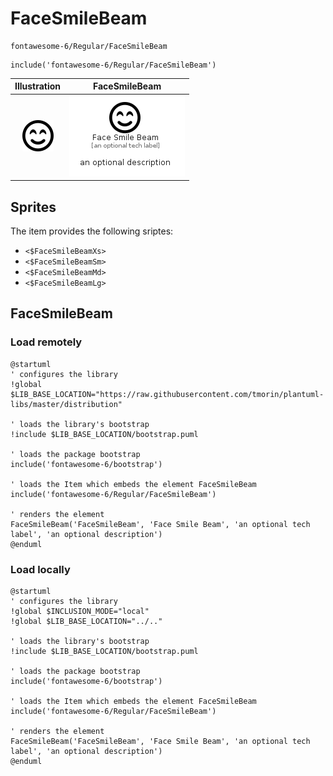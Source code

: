 # FaceSmileBeam


```text
fontawesome-6/Regular/FaceSmileBeam
```

```text
include('fontawesome-6/Regular/FaceSmileBeam')
```



| Illustration | FaceSmileBeam |
| :---: | :---: |
| ![illustration for Illustration](../../fontawesome-6/Regular/FaceSmileBeam.png) | ![illustration for FaceSmileBeam](../../fontawesome-6/Regular/FaceSmileBeam.Local.png) |



## Sprites
The item provides the following sriptes:

- `<$FaceSmileBeamXs>`
- `<$FaceSmileBeamSm>`
- `<$FaceSmileBeamMd>`
- `<$FaceSmileBeamLg>`





## FaceSmileBeam

### Load remotely
```plantuml
@startuml
' configures the library
!global $LIB_BASE_LOCATION="https://raw.githubusercontent.com/tmorin/plantuml-libs/master/distribution"

' loads the library's bootstrap
!include $LIB_BASE_LOCATION/bootstrap.puml

' loads the package bootstrap
include('fontawesome-6/bootstrap')

' loads the Item which embeds the element FaceSmileBeam
include('fontawesome-6/Regular/FaceSmileBeam')

' renders the element
FaceSmileBeam('FaceSmileBeam', 'Face Smile Beam', 'an optional tech label', 'an optional description')
@enduml
```

### Load locally
```plantuml
@startuml
' configures the library
!global $INCLUSION_MODE="local"
!global $LIB_BASE_LOCATION="../.."

' loads the library's bootstrap
!include $LIB_BASE_LOCATION/bootstrap.puml

' loads the package bootstrap
include('fontawesome-6/bootstrap')

' loads the Item which embeds the element FaceSmileBeam
include('fontawesome-6/Regular/FaceSmileBeam')

' renders the element
FaceSmileBeam('FaceSmileBeam', 'Face Smile Beam', 'an optional tech label', 'an optional description')
@enduml
```

